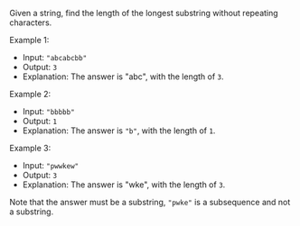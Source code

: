 Given a string, find the length of the longest substring without repeating characters.

Example 1:

- Input: `"abcabcbb"`
- Output: `3` 
- Explanation: The answer is "abc", with the length of `3`. 

Example 2:

- Input: `"bbbbb"`
- Output: `1`
- Explanation: The answer is `"b"`, with the length of `1`.

Example 3:

- Input: `"pwwkew"`
- Output: `3`
- Explanation: The answer is "wke", with the length of `3`. 

Note that the answer must be a substring, `"pwke"` is a subsequence and not a substring.
